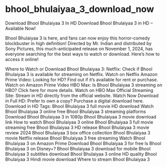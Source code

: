 # bhool_bhulaiyaa_3_download_now
Download Bhool Bhulaiyaa 3 In HD
Download Bhool Bhulaiyaa 3 in HD – Available Now!

Bhool Bhulaiyaa 3 is here, and fans can now enjoy this horror-comedy blockbuster in high definition! Directed by Mr. Indian and distributed by Sony Pictures, this much-anticipated release on November 1, 2024, has everyone searching for the best ways to watch or download. Here’s how to access it online!

Where to Watch or Download Bhool Bhulaiyaa 3:
Netflix: Check if Bhool Bhulaiyaa 3 is available for streaming on Netflix. Watch on Netflix
Amazon Prime Video: Looking for HD? Find out if it’s available for rent or purchase. Watch on Amazon Prime Video
HBO Max: Is Bhool Bhulaiyaa 3 streaming on HBO? Click here for more details. Watch on HBO Max
Official Streaming Site: Stream in HD directly from the official website. Watch Now
Download in Full HD: Prefer to own a copy? Purchase a digital download here. Download in HD
Tags:
Bhool Bhulaiyaa 3 full movie HD download
Watch Bhool Bhulaiyaa 3 online free
Bhool Bhulaiyaa 3 streaming platforms
Download Bhool Bhulaiyaa 3 in 1080p
Bhool Bhulaiyaa 3 movie download link
How to watch Bhool Bhulaiyaa 3 online
Bhool Bhulaiyaa 3 full movie streaming free
Bhool Bhulaiyaa 3 HD release
Bhool Bhulaiyaa 3 movie review 2024
Bhool Bhulaiyaa 3 box office collection
Bhool Bhulaiyaa 3 movie Netflix release
Bhool Bhulaiyaa 3 free streaming
Watch Bhool Bhulaiyaa 3 on Amazon Prime
Download Bhool Bhulaiyaa 3 for free
Is Bhool Bhulaiyaa 3 on Disney+?
Bhool Bhulaiyaa 3 download for mobile
Bhool Bhulaiyaa 3 subtitles download
Bhool Bhulaiyaa 3 online HD quality
Bhool Bhulaiyaa 3 Hindi movie download
Where to stream Bhool Bhulaiyaa 3
